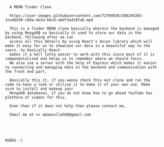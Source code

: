       A MERN Tinder Clone
      
      https://user-images.githubusercontent.com/72704839/208256265-3ce46d38-c69a-4e3a-bbc8-a6df3a419fa8.mp4

      This is a Tinder MERN clone basically wherein the backend is managed by using MongoDB so basically it used to store our data in the backend, following after we can 
      access all this details by using React's Axios library which will make it easy for us to showcase our data in a beautiful way to the users. So basically React  
      makes it a hell lotta easier to work with this since most of it is componentalized and helps us to remember where we should focus. 
      We also use a server with the help of Express which makes it easier to connecting and managing data in the backend and communication with the front end part.
      
      Basically this it, if you wanna check this out clone and run the code to have a look or utilise it to make it of your own use. Make sure to install and makeup your 
      MongoDB databases, if you do not know how to go ahead YouTube has plethora of videos for this.
      
      Even then if it does not help then please contact me,
      
      Email me at => amaanullah60@gmail.com
      
      
      
      
                                                                                  KUDOS :)
